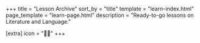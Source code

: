 +++
title = "Lesson Archive"
sort_by = "title"
template = "learn-index.html"
page_template = "learn-page.html"
description = "Ready-to-go lessons on Literature and Language."

[extra]
icon = "👨‍🏫"
+++
